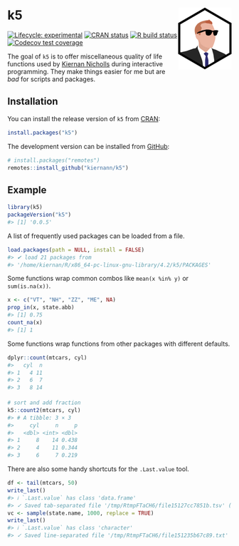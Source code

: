 
<!-- README.md is generated from README.Rmd. Please edit that file -->

# k5 <img src='man/figures/logo.png' align="right" height="139" />

<!-- badges: start -->

[![Lifecycle:
experimental](https://img.shields.io/badge/lifecycle-experimental-orange.svg)](https://lifecycle.r-lib.org/articles/stages.html)
[![CRAN
status](https://www.r-pkg.org/badges/version/k5)](https://CRAN.R-project.org/package=k5)
[![R build
status](https://github.com/kiernann/k5/workflows/R-CMD-check/badge.svg)](https://github.com/kiernann/k5/actions)
[![Codecov test
coverage](https://codecov.io/gh/kiernann/k5/branch/master/graph/badge.svg)](https://app.codecov.io/gh/kiernann/k5?branch=master)
<!-- badges: end -->

The goal of `k5` is to offer miscellaneous quality of life functions
used by [Kiernan Nicholls](https://github.com/kiernann) during
interactive programming. They make things easier for me but are *bad*
for scripts and packages.

## Installation

You can install the release version of `k5` from
[CRAN](https://CRAN.R-project.org/package=k5):

``` r
install.packages("k5")
```

The development version can be installed from
[GitHub](https://github.com/kiernann/k5):

``` r
# install.packages("remotes")
remotes::install_github("kiernann/k5")
```

## Example

``` r
library(k5)
packageVersion("k5")
#> [1] '0.0.5'
```

A list of frequently used packages can be loaded from a file.

``` r
load.packages(path = NULL, install = FALSE)
#> ✔ load 21 packages from
#> '/home/kiernan/R/x86_64-pc-linux-gnu-library/4.2/k5/PACKAGES'
```

Some functions wrap common combos like `mean(x %in% y)` or
`sum(is.na(x))`.

``` r
x <- c("VT", "NH", "ZZ", "ME", NA)
prop_in(x, state.abb)
#> [1] 0.75
count_na(x)
#> [1] 1
```

Some functions wrap functions from other packages with different
defaults.

``` r
dplyr::count(mtcars, cyl)
#>   cyl  n
#> 1   4 11
#> 2   6  7
#> 3   8 14

# sort and add fraction
k5::count2(mtcars, cyl)
#> # A tibble: 3 × 3
#>     cyl     n     p
#>   <dbl> <int> <dbl>
#> 1     8    14 0.438
#> 2     4    11 0.344
#> 3     6     7 0.219
```

There are also some handy shortcuts for the `.Last.value` tool.

``` r
df <- tail(mtcars, 50)
write_last()
#> ℹ `.Last.value` has class 'data.frame'
#> ✓ Saved tab-separated file '/tmp/RtmpFTaCH6/file15127cc7851b.tsv' (1.25K)
vc <- sample(state.name, 1000, replace = TRUE)
write_last()
#> ℹ `.Last.value` has class 'character'
#> ✓ Saved line-separated file '/tmp/RtmpFTaCH6/file151235b67c89.txt' (9.19K)
```

<!-- refs: start -->
<!-- refs: end -->
